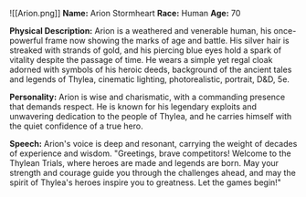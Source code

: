 ![[Arion.png]]
**Name:** Arion Stormheart 
**Race:** Human
**Age:** 70

**Physical Description:** Arion is a weathered and venerable human, his once-powerful frame now showing the marks of age and battle. His silver hair is streaked with strands of gold, and his piercing blue eyes hold a spark of vitality despite the passage of time. He wears a simple yet regal cloak adorned with symbols of his heroic deeds, background of the ancient tales and legends of Thylea, cinematic lighting, photorealistic, portrait, D&D, 5e.

**Personality:** Arion is wise and charismatic, with a commanding presence that demands respect. He is known for his legendary exploits and unwavering dedication to the people of Thylea, and he carries himself with the quiet confidence of a true hero.

**Speech:** Arion's voice is deep and resonant, carrying the weight of decades of experience and wisdom. "Greetings, brave competitors! Welcome to the Thylean Trials, where heroes are made and legends are born. May your strength and courage guide you through the challenges ahead, and may the spirit of Thylea's heroes inspire you to greatness. Let the games begin!"